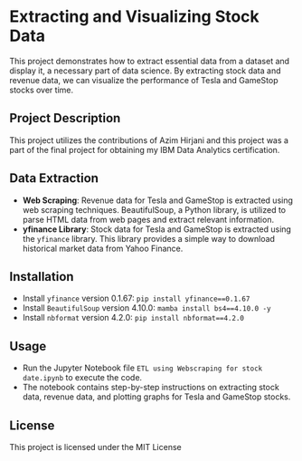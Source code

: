 # Extracting and Visualizing Stock Data

This project demonstrates how to extract essential data from a dataset and display it, a necessary part of data science. By extracting stock data and revenue data, we can visualize the performance of Tesla and GameStop stocks over time.

## Project Description
This project utilizes the contributions of Azim Hirjani and  this project was a part of the final project for obtaining  my IBM Data Analytics certification.
## Data Extraction
- **Web Scraping**: Revenue data for Tesla and GameStop is extracted using web scraping techniques. BeautifulSoup, a Python library, is utilized to parse HTML data from web pages and extract relevant information.
- **yfinance Library**: Stock data for Tesla and GameStop is extracted using the `yfinance` library. This library provides a simple way to download historical market data from Yahoo Finance.

## Installation
- Install `yfinance` version 0.1.67: `pip install yfinance==0.1.67`
- Install `BeautifulSoup` version 4.10.0: `mamba install bs4==4.10.0 -y`
- Install `nbformat` version 4.2.0: `pip install nbformat==4.2.0`

## Usage
- Run the Jupyter Notebook file `ETL using Webscraping for stock date.ipynb` to execute the code.
- The notebook contains step-by-step instructions on extracting stock data, revenue data, and plotting graphs for Tesla and GameStop stocks.


## License
This project is licensed under the MIT License 
